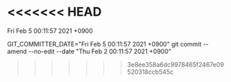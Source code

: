 <<<<<<< HEAD
=======
Fri Feb 5 00:11:57 2021 +0900


GIT_COMMITTER_DATE="Fri Feb 5 00:11:57 2021 +0900" git commit --amend --no-edit --date "Thu Feb 2 00:11:57 2021 +0900"

>>>>>>> 3e8ee358a6dc9978465f2467e09520318ccb545c
